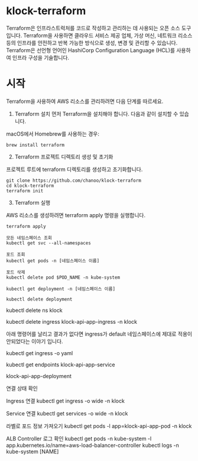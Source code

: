 # klock-terraform

Terraform은 인프라스트럭처를 코드로 작성하고 관리하는 데 사용되는 오픈 소스 도구입니다. Terraform을 사용하면 클라우드 서비스 제공 업체, 가상 머신, 네트워크 리소스 등의 인프라를 안전하고 반복 가능한 방식으로 생성, 변경 및 관리할 수 있습니다. Terraform은 선언형 언어인 HashiCorp Configuration Language (HCL)를 사용하여 인프라 구성을 기술합니다.

# 시작

Terraform을 사용하여 AWS 리소스를 관리하려면 다음 단계를 따르세요.

1. Terraform 설치
   먼저 Terraform을 설치해야 합니다. 다음과 같이 설치할 수 있습니다.

macOS에서 Homebrew를 사용하는 경우:

```
brew install terraform
```

2. Terraform 프로젝트 디렉토리 생성 및 초기화

프로젝트 루트에 terraform 디렉토리를 생성하고 초기화합니다.

```
git clone https://github.com/chanoo/klock-terraform
cd klock-terraform
terraform init
```

3. Terraform 실행

AWS 리소스를 생성하려면 terraform apply 명령을 실행합니다.

```
terraform apply
```

```
모든 네임스페이스 조회
kubectl get svc --all-namespaces

포드 조회
kubectl get pods -n [네임스페이스 이름]

포드 삭제
kubectl delete pod $POD_NAME -n kube-system

kubectl get deployment -n [네임스페이스 이름]

kubectl delete deployment

```

kubectl delete ns klock

kubectl delete ingress klock-api-app-ingress -n klock

아래 명령어를 날리고 결과가 없다면 ingress가 default 네임스페이스에 제대로 적용이 안되었다는 이야기 입니다.

kubectl get ingress -o yaml

kubectl get endpoints klock-api-app-service

klock-api-app-deployment

연결 상태 확인

Ingress 연결
kubectl get ingress -o wide -n klock

Service 연결
kubectl get services -o wide -n klock

라벨로 포드 정보 가져오기
kubectl get pods -l app=klock-api-app-pod -n klock

ALB Controller 로그 확인
kubectl get pods -n kube-system -l app.kubernetes.io/name=aws-load-balancer-controller
kubectl logs -n kube-system [NAME]
